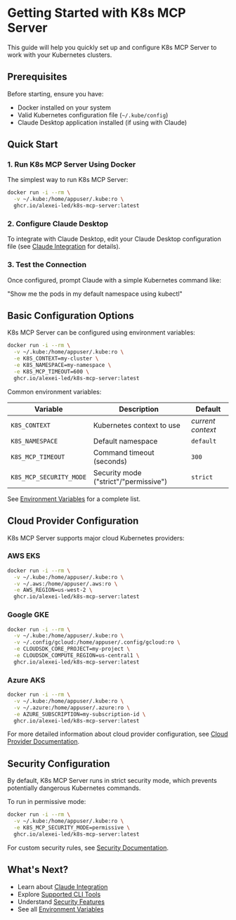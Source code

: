# Getting Started with K8s MCP Server

This guide will help you quickly set up and configure K8s MCP Server to work with your Kubernetes clusters.

## Prerequisites

Before starting, ensure you have:

- Docker installed on your system
- Valid Kubernetes configuration file (`~/.kube/config`)
- Claude Desktop application installed (if using with Claude)

## Quick Start

### 1. Run K8s MCP Server Using Docker

The simplest way to run K8s MCP Server:

```bash
docker run -i --rm \
  -v ~/.kube:/home/appuser/.kube:ro \
  ghcr.io/alexei-led/k8s-mcp-server:latest
```

### 2. Configure Claude Desktop

To integrate with Claude Desktop, edit your Claude Desktop configuration file (see [Claude Integration](./claude-integration.md) for details).

### 3. Test the Connection

Once configured, prompt Claude with a simple Kubernetes command like:

"Show me the pods in my default namespace using kubectl"

## Basic Configuration Options

K8s MCP Server can be configured using environment variables:

```bash
docker run -i --rm \
  -v ~/.kube:/home/appuser/.kube:ro \
  -e K8S_CONTEXT=my-cluster \
  -e K8S_NAMESPACE=my-namespace \
  -e K8S_MCP_TIMEOUT=600 \
  ghcr.io/alexei-led/k8s-mcp-server:latest
```

Common environment variables:

| Variable | Description | Default |
|----------|-------------|---------|
| `K8S_CONTEXT` | Kubernetes context to use | *current context* |
| `K8S_NAMESPACE` | Default namespace | `default` |
| `K8S_MCP_TIMEOUT` | Command timeout (seconds) | `300` |
| `K8S_MCP_SECURITY_MODE` | Security mode ("strict"/"permissive") | `strict` |

See [Environment Variables](./environment-variables.md) for a complete list.

## Cloud Provider Configuration

K8s MCP Server supports major cloud Kubernetes providers:

### AWS EKS

```bash
docker run -i --rm \
  -v ~/.kube:/home/appuser/.kube:ro \
  -v ~/.aws:/home/appuser/.aws:ro \
  -e AWS_REGION=us-west-2 \
  ghcr.io/alexei-led/k8s-mcp-server:latest
```

### Google GKE

```bash
docker run -i --rm \
  -v ~/.kube:/home/appuser/.kube:ro \
  -v ~/.config/gcloud:/home/appuser/.config/gcloud:ro \
  -e CLOUDSDK_CORE_PROJECT=my-project \
  -e CLOUDSDK_COMPUTE_REGION=us-central1 \
  ghcr.io/alexei-led/k8s-mcp-server:latest
```

### Azure AKS

```bash
docker run -i --rm \
  -v ~/.kube:/home/appuser/.kube:ro \
  -v ~/.azure:/home/appuser/.azure:ro \
  -e AZURE_SUBSCRIPTION=my-subscription-id \
  ghcr.io/alexei-led/k8s-mcp-server:latest
```

For more detailed information about cloud provider configuration, see [Cloud Provider Documentation](./cloud-providers.md).

## Security Configuration

By default, K8s MCP Server runs in strict security mode, which prevents potentially dangerous Kubernetes commands.

To run in permissive mode:

```bash
docker run -i --rm \
  -v ~/.kube:/home/appuser/.kube:ro \
  -e K8S_MCP_SECURITY_MODE=permissive \
  ghcr.io/alexei-led/k8s-mcp-server:latest
```

For custom security rules, see [Security Documentation](./security.md).

## What's Next?

- Learn about [Claude Integration](./claude-integration.md)
- Explore [Supported CLI Tools](./supported-tools.md)
- Understand [Security Features](./security.md)
- See all [Environment Variables](./environment-variables.md)